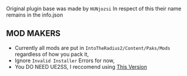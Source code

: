 Original plugin base was made by `HUNjozsi`
In respect of this their name remains in the info.json

## MOD MAKERS
- Currently all mods are put in `IntoTheRadius2/Content/Paks/Mods` regardless of how you pack it, 
- Ignore `Invalid Installer` Errors for now, 
- You DO NEED UE2SS, I reccomend using [This Version](https://www.nexusmods.com/intotheradius2/mods/20/)